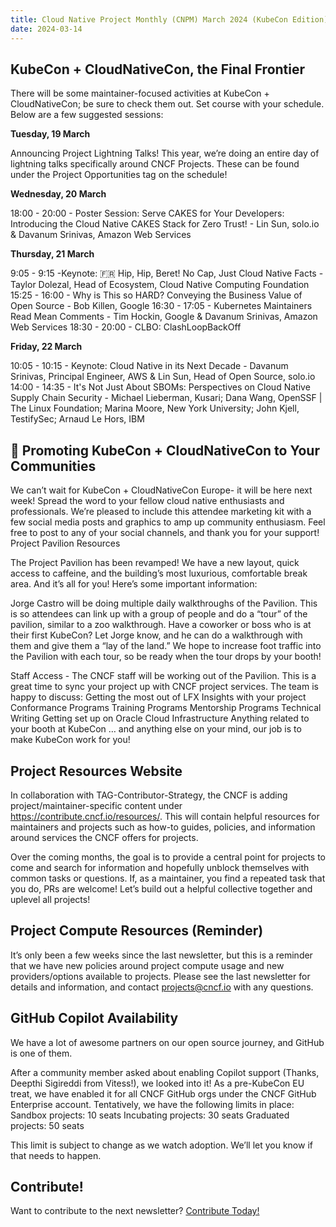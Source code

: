 ```yaml
---
title: Cloud Native Project Monthly (CNPM) March 2024 (KubeCon Edition)
date: 2024-03-14
---
```


## KubeCon + CloudNativeCon, the Final Frontier
There will be some maintainer-focused activities at KubeCon + CloudNativeCon; be sure to check them out. Set course with your schedule. Below are a few suggested sessions:

**Tuesday, 19 March**

Announcing Project Lightning Talks! This year, we’re doing an entire day of lightning talks specifically around CNCF Projects. These can be found under the Project Opportunities tag on the schedule!

**Wednesday, 20 March**

18:00 - 20:00 - Poster Session: Serve CAKES for Your Developers: Introducing the Cloud Native CAKES Stack for Zero Trust! - Lin Sun, solo.io & Davanum Srinivas, Amazon Web Services

**Thursday, 21 March**

9:05 - 9:15 -Keynote: 🇫🇷 Hip, Hip, Beret! No Cap, Just Cloud Native Facts - Taylor Dolezal, Head of Ecosystem, Cloud Native Computing Foundation
15:25 - 16:00 - Why is This so HARD? Conveying the Business Value of Open Source - Bob Killen, Google
16:30 - 17:05 - Kubernetes Maintainers Read Mean Comments - Tim Hockin, Google & Davanum Srinivas, Amazon Web Services
18:30 - 20:00 - CLBO: ClashLoopBackOff

**Friday, 22 March**

10:05 - 10:15 - Keynote: Cloud Native in its Next Decade - Davanum Srinivas, Principal Engineer, AWS & Lin Sun, Head of Open Source, solo.io
14:00 - 14:35 - It's Not Just About SBOMs: Perspectives on Cloud Native Supply Chain Security - Michael Lieberman, Kusari; Dana Wang, OpenSSF | The Linux Foundation; Marina Moore, New York University; John Kjell, TestifySec; Arnaud Le Hors, IBM


## 🎉 Promoting KubeCon + CloudNativeCon to Your Communities
We can’t wait for KubeCon + CloudNativeCon Europe- it will be here next week! Spread the word to your fellow cloud native enthusiasts and professionals. We’re pleased to include this attendee marketing kit with a few social media posts and graphics to amp up community enthusiasm. Feel free to post to any of your social channels, and thank you for your support! 
Project Pavilion Resources

The Project Pavilion has been revamped! We have a new layout, quick access to caffeine, and the building’s most luxurious, comfortable break area. And it’s all for you! Here’s some important information:
 
Jorge Castro will be doing multiple daily walkthroughs of the Pavilion. This is so attendees can link up with a group of people and do a “tour” of the pavilion, similar to a zoo walkthrough. 
Have a coworker or boss who is at their first KubeCon? Let Jorge know, and he can do a walkthrough with them and give them a “lay of the land.”
We hope to increase foot traffic into the Pavilion with each tour, so be ready when the tour drops by your booth!

Staff Access - The CNCF staff will be working out of the Pavilion. This is a great time to sync your project up with CNCF project services. The team is happy to discuss:
Getting the most out of LFX Insights with your project
Conformance Programs
Training Programs
Mentorship Programs
Technical Writing
Getting set up on Oracle Cloud Infrastructure
Anything related to your booth at KubeCon
… and anything else on your mind, our job is to make KubeCon work for you!


## Project Resources Website
In collaboration with TAG-Contributor-Strategy, the CNCF is adding project/maintainer-specific content under https://contribute.cncf.io/resources/. This will contain helpful resources for maintainers and projects such as how-to guides, policies, and information around services the CNCF offers for projects.

Over the coming months, the goal is to provide a central point for projects to come and search for information and hopefully unblock themselves with common tasks or questions. If, as a maintainer, you find a repeated task that you do, PRs are welcome! Let’s build out a helpful collective together and uplevel all projects!

## Project Compute Resources (Reminder)
It’s only been a few weeks since the last newsletter, but this is a reminder that we have new policies around project compute usage and new providers/options available to projects. Please see the last newsletter for details and information, and contact projects@cncf.io with any questions.


## GitHub Copilot Availability
We have a lot of awesome partners on our open source journey, and GitHub is one of them.

After a community member asked about enabling Copilot support (Thanks, Deepthi Sigireddi from Vitess!), we looked into it! As a pre-KubeCon EU treat, we have enabled it for all CNCF GitHub orgs under the CNCF GitHub Enterprise account. Tentatively, we have the following limits in place:
Sandbox projects: 10 seats
Incubating projects: 30 seats
Graduated projects: 50 seats

This limit is subject to change as we watch adoption. We’ll let you know if that needs to happen. 

## Contribute!
Want to contribute to the next newsletter? 
[Contribute Today!](projects@cncf.io)
